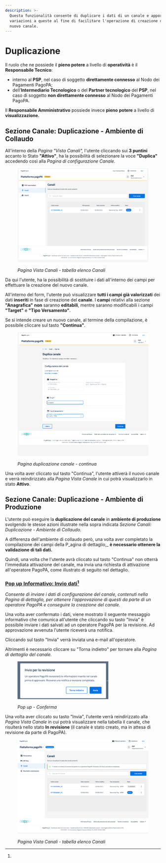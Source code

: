 ```yaml
---
description: >-
  Questa funzionalità consente di duplicare i dati di un canale e apportare
  variazioni a queste al fine di facilitare l'operazione di creazione di un
  nuovo canale.
---
```


# Duplicazione

Il ruolo che ne possiede il **pieno potere** a livello di **operatività** è il **Responsabile Tecnico**:

* interno al **PSP**, nel caso di soggetto **direttamente connesso** al Nodo dei Pagamenti PagoPA;
* dell’**Intermediario Tecnologico** o del **Partner tecnologico** del **PSP**, nel caso di soggetto **non direttamente connesso** al Nodo dei Pagamenti PagoPA.

Il **Responsabile Amministrativo** possiede invece **pieno** **potere** a livello di **visualizzazione.**

## Sezione Canale: Duplicazione - Ambiente di Collaudo

All'interno della _Pagina "Vista Canali",_ l'utente cliccando sui **3 puntini** accanto lo Stato **"Attivo"**, ha la possibilità di selezionare la voce **"Duplica"** accedendo così alla _Pagina di configurazione Canale._&#x20;

<figure><img src="../../../.gitbook/assets/image (150).png" alt=""><figcaption><p><em>Pagina Vista Canali - tabella elenco Canali</em></p></figcaption></figure>

&#x20;Da qui l'utente, ha la possibilità di sostituire i dati all'interno dei campi per effettuare la creazione del nuovo canale.&#x20;

All'interno del form, l'utente può visualizzare **tutti i campi già valorizzati** dei dati **inseriti** in fase di creazione del **canale**. I **campi** relativi alla sezione **"Anagrafica"** **non** saranno **editabili**, mentre saranno modificabili i campi **"Target"** e **"Tipo Versamento"**.&#x20;

Se si intende creare un nuovo canale, al termine della compilazione, è possibile cliccare sul tasto **"Continua"**.

<figure><img src="../../../.gitbook/assets/image (94).png" alt=""><figcaption><p><em>Pagina duplicazione canale - continua</em></p></figcaption></figure>

Una volta aver cliccato sul tasto "Continua", l'utente attiverà il nuovo canale e verrà reindirizzato alla _Pagina Vista Canale_ in cui potrà visualizzarlo in stato **Attivo**.&#x20;

## Sezione Canale: Duplicazione - Ambiente di Produzione

L'utente può eseguire la **duplicazione del canale** in **ambiente di produzione** svolgendo le stesse azioni illustrate nella sopra indicata _Sezione Canali: Duplicazione - Ambiente di Collaudo._&#x20;

A differenza dell'ambiente di collaudo però, una volta aver completato la compilazione dei campi della P_agina di dettaglio,_ **è necessario ottenere la validazione di tali dati.**

Quindi, una volta che l'utente avrà cliccato sul tasto "Continua" non otterrà l'immediata attivazione del canale, ma invia una richiesta di attivazione all'operatore PagoPA, come illustrato di seguito nel dettaglio.

### [Pop up Informativo: Invio dati](#user-content-fn-1)[^1]

_Consente di inviare i dati di configurazione del canale, contenuti nella Pagina di dettaglio, per ottenere l'approvazione di questi da parte di un operatore PagoPA e conseguire la creazione del canale._

Una volta aver confermato i dati, viene mostrato il seguente messaggio informativo che comunica all'utente che cliccando su tasto "Invia" è possibile inviare i dati salvati ad un operatore PagoPA per la revisione. Ad approvazione avvenuta l'utente riceverà una notifica.

Cliccando sul tasto "Invia" verrà inviata una e-mail all'operatore.

Altrimenti è necessario cliccare su "Torna indietro" per tornare alla _Pagina di dettaglio del canale._

<figure><img src="../../../.gitbook/assets/image (41).png" alt=""><figcaption><p><em>Pop up - Conferma</em></p></figcaption></figure>

Una volta aver cliccato su tasto "Invia", l'utente verrà reindirizzato alla _Pagina Vista Canale_ in cui potrà visualizzare nella tabella il canale, che risulterà nello stato **In revisione** (il canale è stato creato, ma in attesa di revisione da parte di PagoPA).

<figure><img src="../../../.gitbook/assets/image (151).png" alt=""><figcaption><p><em>Pagina Vista Canali - tabella elenco Canali</em></p></figcaption></figure>

[^1]: 
